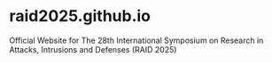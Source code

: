 # raid2025.github.io
Official Website for The 28th International Symposium on Research in Attacks, Intrusions and Defenses (RAID 2025)

